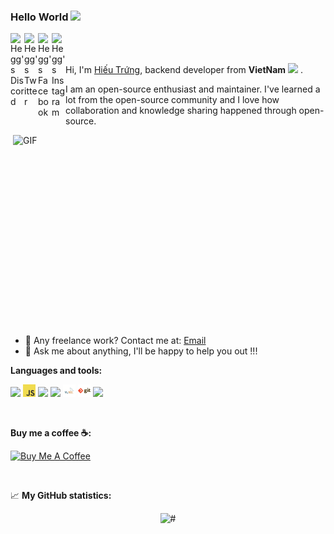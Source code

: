 ### Hello World <img src="https://media.giphy.com/media/hvRJCLFzcasrR4ia7z/giphy.gif" width="25px">
<a href="https://discord.gg/XVJQuxB4">
  <img align="left" alt="Hegg's Discord" width="22px" src="https://raw.githubusercontent.com/peterthehan/peterthehan/master/assets/discord.svg" />
</a>
<a href="https://twitter.com/donghuuhieu137">
  <img align="left" alt="Hegg's Twitter" width="22px" src="https://raw.githubusercontent.com/peterthehan/peterthehan/master/assets/twitter.svg" />
</a>
<a href="https://www.facebook.com/profile.php?id=100009130705198">
  <img align="left" alt="Hegg's Facebook" width="22px" src="https://upload.wikimedia.org/wikipedia/commons/f/fb/Facebook_icon_2013.svg" />
</a>
<a href="https://www.instagram.com/dhh_137/">
  <img align="left" alt="Hegg's Instagram" width="22px" src="https://upload.wikimedia.org/wikipedia/commons/e/e7/Instagram_logo_2016.svg" />
</a>

<br /> <br />

Hi, I'm [Hiếu Trứng](https://www.facebook.com/profile.php?id=100009130705198), backend developer from **VietNam** 
<img src="https://upload.wikimedia.org/wikipedia/commons/2/21/Flag_of_Vietnam.svg" width="28" /> .

I am an open-source enthusiast and maintainer. I've learned a lot from the open-source community and I love how collaboration and knowledge sharing happened through open-source.


<img align="right" alt="GIF" src="https://github.com/abhisheknaiidu/abhisheknaiidu/blob/master/code.gif?raw=true" width="500" height="320" />
  
- 💼 Any freelance work? Contact me at: [Email](donghuuhieu137@gmail.com)
- 💬 Ask me about anything, I'll be happy to help you out !!!

**Languages and tools:** 

<code><img height="20" src="https://cdn.worldvectorlogo.com/logos/java.svg"></code>
<code><img height="20" src="https://raw.githubusercontent.com/github/explore/80688e429a7d4ef2fca1e82350fe8e3517d3494d/topics/javascript/javascript.png"></code>
<code><img height="20" src="https://cdn.worldvectorlogo.com/logos/typescript.svg"></code>
<code><img height="20" src="https://openwhisk.apache.org/images/runtimes/icon-docker-notext-color.svg"></code>
<code><img height="20" src="https://raw.githubusercontent.com/github/explore/80688e429a7d4ef2fca1e82350fe8e3517d3494d/topics/mysql/mysql.png"></code>
<code><img height="20" src="https://raw.githubusercontent.com/github/explore/80688e429a7d4ef2fca1e82350fe8e3517d3494d/topics/git/git.png"></code>
<code><img height="20" src="https://cdn.worldvectorlogo.com/logos/nginx-1.svg"></code>


<!-- 
<code><img height="20" src="https://raw.githubusercontent.com/github/explore/80688e429a7d4ef2fca1e82350fe8e3517d3494d/topics/nodejs/nodejs.png"></code>
<code><img height="20" src="https://raw.githubusercontent.com/github/explore/80688e429a7d4ef2fca1e82350fe8e3517d3494d/topics/python/python.png"></code>
<code><img height="20" src="https://raw.githubusercontent.com/github/explore/80688e429a7d4ef2fca1e82350fe8e3517d3494d/topics/react/react.png"></code>
-->

<br />

**Buy me a coffee ☕:**

<a href="#" target="_blank"><img src="https://cdn.buymeacoffee.com/buttons/v2/default-red.png" alt="Buy Me A Coffee" width="250" ></a>

<br />

📈 **My GitHub statistics:**

<p align="center"> <img src="https://github-readme-stats.vercel.app/api?username=donghuuhieu137&show_icons=true&theme=gotham" alt="#" />




